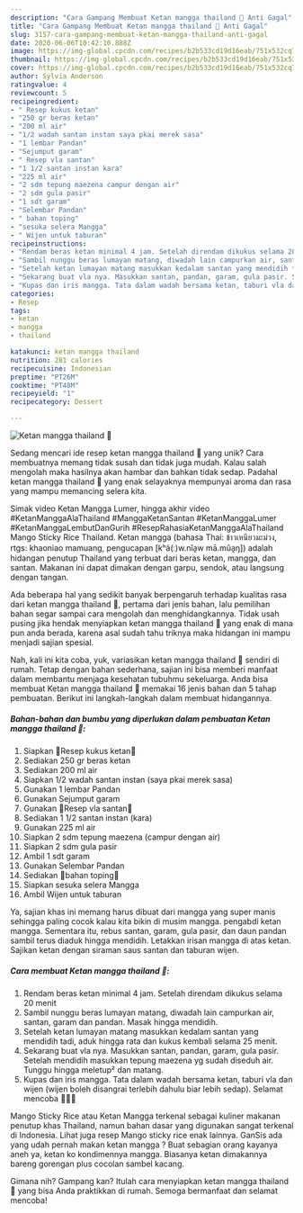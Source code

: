 ```yaml
---
description: "Cara Gampang Membuat Ketan mangga thailand 🍊 Anti Gagal"
title: "Cara Gampang Membuat Ketan mangga thailand 🍊 Anti Gagal"
slug: 3157-cara-gampang-membuat-ketan-mangga-thailand-anti-gagal
date: 2020-06-06T10:42:10.888Z
image: https://img-global.cpcdn.com/recipes/b2b533cd19d16eab/751x532cq70/ketan-mangga-thailand-🍊-foto-resep-utama.jpg
thumbnail: https://img-global.cpcdn.com/recipes/b2b533cd19d16eab/751x532cq70/ketan-mangga-thailand-🍊-foto-resep-utama.jpg
cover: https://img-global.cpcdn.com/recipes/b2b533cd19d16eab/751x532cq70/ketan-mangga-thailand-🍊-foto-resep-utama.jpg
author: Sylvia Anderson
ratingvalue: 4
reviewcount: 5
recipeingredient:
- " Resep kukus ketan"
- "250 gr beras ketan"
- "200 ml air"
- "1/2 wadah santan instan saya pkai merek sasa"
- "1 lembar Pandan"
- "Sejumput garam"
- " Resep vla santan"
- "1 1/2 santan instan kara"
- "225 ml air"
- "2 sdm tepung maezena campur dengan air"
- "2 sdm gula pasir"
- "1 sdt garam"
- "Selembar Pandan"
- " bahan toping"
- "sesuka selera Mangga"
- " Wijen untuk taburan"
recipeinstructions:
- "Rendam beras ketan minimal 4 jam. Setelah direndam dikukus selama 20 menit"
- "Sambil nunggu beras lumayan matang, diwadah lain campurkan air, santan, garam dan pandan. Masak hingga mendidih."
- "Setelah ketan lumayan matang masukkan kedalam santan yang mendidih tadi, aduk hingga rata dan kukus kembali selama 25 menit."
- "Sekarang buat vla nya. Masukkan santan, pandan, garam, gula pasir. Setelah mendidih masukkan tepung maezena yg sudah diseduh air. Tunggu hingga meletup² dan matang."
- "Kupas dan iris mangga. Tata dalam wadah bersama ketan, taburi vla dan wijen (wijen boleh disangrai terlebih dahulu biar lebih sedap). Selamat mencoba 🤗🤗🤗"
categories:
- Resep
tags:
- ketan
- mangga
- thailand

katakunci: ketan mangga thailand 
nutrition: 281 calories
recipecuisine: Indonesian
preptime: "PT26M"
cooktime: "PT48M"
recipeyield: "1"
recipecategory: Dessert

---
```



![Ketan mangga thailand 🍊](https://img-global.cpcdn.com/recipes/b2b533cd19d16eab/751x532cq70/ketan-mangga-thailand-🍊-foto-resep-utama.jpg)

Sedang mencari ide resep ketan mangga thailand 🍊 yang unik? Cara membuatnya memang tidak susah dan tidak juga mudah. Kalau salah mengolah maka hasilnya akan hambar dan bahkan tidak sedap. Padahal ketan mangga thailand 🍊 yang enak selayaknya mempunyai aroma dan rasa yang mampu memancing selera kita.

Simak video Ketan Mangga Lumer, hingga akhir video #KetanManggaAlaThailand #ManggaKetanSantan #KetanManggaLumer #KetanManggaLembutDanGurih #ResepRahasiaKetanManggaAlaThailand Mango Sticky Rice Thailand. Ketan mangga (bahasa Thai: ข้าวเหนียวมะม่วง, rtgs: khaoniao mamuang, pengucapan [kʰâ(ː)w.nǐa̯w mā.mûa̯ŋ]) adalah hidangan penutup Thailand yang terbuat dari beras ketan, mangga, dan santan. Makanan ini dapat dimakan dengan garpu, sendok, atau langsung dengan tangan.

Ada beberapa hal yang sedikit banyak berpengaruh terhadap kualitas rasa dari ketan mangga thailand 🍊, pertama dari jenis bahan, lalu pemilihan bahan segar sampai cara mengolah dan menghidangkannya. Tidak usah pusing jika hendak menyiapkan ketan mangga thailand 🍊 yang enak di mana pun anda berada, karena asal sudah tahu triknya maka hidangan ini mampu menjadi sajian spesial.


Nah, kali ini kita coba, yuk, variasikan ketan mangga thailand 🍊 sendiri di rumah. Tetap dengan bahan sederhana, sajian ini bisa memberi manfaat dalam membantu menjaga kesehatan tubuhmu sekeluarga. Anda bisa membuat Ketan mangga thailand 🍊 memakai 16 jenis bahan dan 5 tahap pembuatan. Berikut ini langkah-langkah dalam membuat hidangannya.

<!--inarticleads1-->

##### Bahan-bahan dan bumbu yang diperlukan dalam pembuatan Ketan mangga thailand 🍊:

1. Siapkan  🌺Resep kukus ketan🌺
1. Sediakan 250 gr beras ketan
1. Sediakan 200 ml air
1. Siapkan 1/2 wadah santan instan (saya pkai merek sasa)
1. Gunakan 1 lembar Pandan
1. Gunakan Sejumput garam
1. Gunakan  🌺Resep vla santan🌺
1. Sediakan 1 1/2 santan instan (kara)
1. Gunakan 225 ml air
1. Siapkan 2 sdm tepung maezena (campur dengan air)
1. Siapkan 2 sdm gula pasir
1. Ambil 1 sdt garam
1. Gunakan Selembar Pandan
1. Sediakan  🌺bahan toping🌺
1. Siapkan sesuka selera Mangga
1. Ambil  Wijen untuk taburan


Ya, sajian khas ini memang harus dibuat dari mangga yang super manis sehingga paling cocok kalau kita bikin di musim mangga. pengabdi ketan mangga. Sementara itu, rebus santan, garam, gula pasir, dan daun pandan sambil terus diaduk hingga mendidih. Letakkan irisan mangga di atas ketan. Sajikan ketan dengan siraman saus santan dan taburan wijen. 

<!--inarticleads2-->

##### Cara membuat Ketan mangga thailand 🍊:

1. Rendam beras ketan minimal 4 jam. Setelah direndam dikukus selama 20 menit
1. Sambil nunggu beras lumayan matang, diwadah lain campurkan air, santan, garam dan pandan. Masak hingga mendidih.
1. Setelah ketan lumayan matang masukkan kedalam santan yang mendidih tadi, aduk hingga rata dan kukus kembali selama 25 menit.
1. Sekarang buat vla nya. Masukkan santan, pandan, garam, gula pasir. Setelah mendidih masukkan tepung maezena yg sudah diseduh air. Tunggu hingga meletup² dan matang.
1. Kupas dan iris mangga. Tata dalam wadah bersama ketan, taburi vla dan wijen (wijen boleh disangrai terlebih dahulu biar lebih sedap). Selamat mencoba 🤗🤗🤗


Mango Sticky Rice atau Ketan Mangga terkenal sebagai kuliner makanan penutup khas Thailand, namun bahan dasar yang digunakan sangat terkenal di Indonesia. Lihat juga resep Mango sticky rice enak lainnya. GanSis ada yang udah pernah makan ketan mangga ? Buat sebagian orang kayanya aneh ya, ketan ko kondimennya mangga. Biasanya ketan dimakannya bareng gorengan plus cocolan sambel kacang. 

Gimana nih? Gampang kan? Itulah cara menyiapkan ketan mangga thailand 🍊 yang bisa Anda praktikkan di rumah. Semoga bermanfaat dan selamat mencoba!

